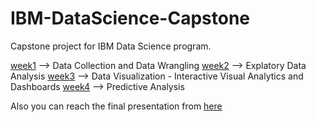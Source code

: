 # IBM-DataScience-Capstone
Capstone project for IBM Data Science program.

[week1](./week1) --> Data Collection and Data Wrangling
[week2](./week2) --> Explatory Data Analysis
[week3](./week3) --> Data Visualization - Interactive Visual Analytics and Dashboards
[week4](./week4) --> Predictive Analysis

Also you can reach the final presentation from [here](./ds-capstone-OzkanCeylan.pdf)
